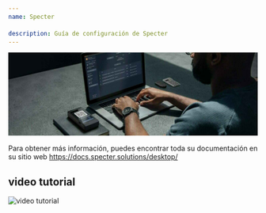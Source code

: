 ```yaml
---
name: Specter

description: Guía de configuración de Specter
---
```


![cover](assets/cover.jpeg)

Para obtener más información, puedes encontrar toda su documentación en su sitio web https://docs.specter.solutions/desktop/

## video tutorial

![video tutorial](https://www.youtube.com/watch?v=mV1KS-Uwjew)
